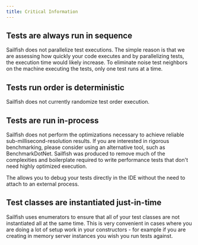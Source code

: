 ```yaml
---
title: Critical Information
---
```


## **Tests are always run in sequence**

Sailfish does not parallelize test executions. The simple reason is that we are assessing how quickly your code executes and by parallelizing tests, the execution time would likely increase. To eliminate noise test neighbors on the machine executing the tests, only one test runs at a time.

## **Tests run order is deterministic**

Sailfish does not currently randomize test order execution.

## **Tests are run in-process**

Sailfish does not perform the optimizations necessary to achieve reliable sub-millisecond-resolution results. If you are interested in rigorous benchmarking, please consider using an alternative tool, such as BenchmarkDotNet. Sailfish was produced to remove much of the complexities and boilerplate required to write performance tests that don't need highly optimized execution.

The allows you to debug your tests directly in the IDE without the need to attach to an external process.

## **Test classes are instantiated just-in-time**

Sailfish uses enumerators to ensure that all of your test classes are not instantiated all at the same time. This is very convenient in cases where you are doing a lot of setup work in your constructors - for example if you are creating in memory server instances you wish you run tests against.
